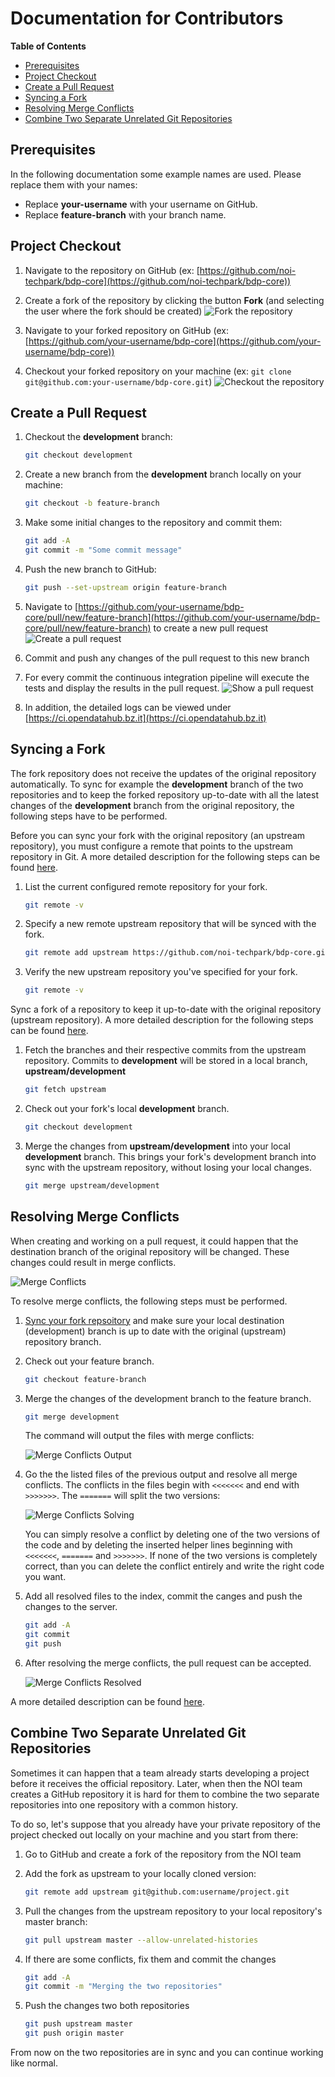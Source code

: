 <!--
SPDX-FileCopyrightText: NOI Techpark <digital@noi.bz.it>

SPDX-License-Identifier: CC-BY-SA-4.0
-->

Documentation for Contributors
==============================

<!-- START doctoc generated TOC please keep comment here to allow auto update -->
<!-- DON'T EDIT THIS SECTION, INSTEAD RE-RUN doctoc TO UPDATE -->
**Table of Contents**

- [Prerequisites](#prerequisites)
- [Project Checkout](#project-checkout)
- [Create a Pull Request](#create-a-pull-request)
- [Syncing a Fork](#syncing-a-fork)
- [Resolving Merge Conflicts](#resolving-merge-conflicts)
- [Combine Two Separate Unrelated Git Repositories](#combine-two-separate-unrelated-git-repositories)

<!-- END doctoc generated TOC please keep comment here to allow auto update -->
## Prerequisites

In the following documentation some example names are used. Please replace them with your names:

- Replace **your-username** with your username on GitHub.
- Replace **feature-branch** with your branch name.

## Project Checkout

1. Navigate to the repository on GitHub (ex: [https://github.com/noi-techpark/bdp-core](https://github.com/noi-techpark/bdp-core))

2. Create a fork of the repository by clicking the button **Fork** (and selecting the user where the fork should be created)
    ![Fork the repository](images/contributors/fork.png)

3. Navigate to your forked repository on GitHub (ex: [https://github.com/your-username/bdp-core](https://github.com/your-username/bdp-core))

4. Checkout your forked repository on your machine (ex: `git clone git@github.com:your-username/bdp-core.git`)
    ![Checkout the repository](images/contributors/checkout.png)

## Create a Pull Request

1. Checkout the **development** branch:
    ```bash
    git checkout development
    ```

2. Create a new branch from the **development** branch locally on your machine:
    ```bash
    git checkout -b feature-branch
    ```

3. Make some initial changes to the repository and commit them:
    ```bash
    git add -A
    git commit -m "Some commit message"
    ```

4. Push the new branch to GitHub:
    ```bash
    git push --set-upstream origin feature-branch
    ```

5. Navigate to [https://github.com/your-username/bdp-core/pull/new/feature-branch](https://github.com/your-username/bdp-core/pull/new/feature-branch) to create a new pull request
    ![Create a pull request](images/contributors/create-pull-request-development.png)

6. Commit and push any changes of the pull request to this new branch

7. For every commit the continuous integration pipeline will execute the tests and display the results in the pull request.
    ![Show a pull request](images/contributors/show-pull-request-ok-development.png)

8. In addition, the detailed logs can be viewed under [https://ci.opendatahub.bz.it](https://ci.opendatahub.bz.it)

## Syncing a Fork

The fork repository does not receive the updates of the original repository automatically. To sync for example the **development** branch of the two repositories and to keep the forked repository up-to-date with all the latest changes of the **development** branch from the original repository, the following steps have to be performed.

Before you can sync your fork with the original repository (an upstream repository), you must configure a remote that points to the upstream repository in Git. A more detailed description for the following steps can be found [here](https://help.github.com/articles/configuring-a-remote-for-a-fork/).

1. List the current configured remote repository for your fork.
    ```bash
    git remote -v
    ```

2. Specify a new remote upstream repository that will be synced with the fork.
    ```bash
    git remote add upstream https://github.com/noi-techpark/bdp-core.git
    ```

3. Verify the new upstream repository you've specified for your fork.
    ```bash
    git remote -v
    ```

Sync a fork of a repository to keep it up-to-date with the original repository (upstream repository). A more detailed description for the following steps can be found [here](https://help.github.com/articles/syncing-a-fork/).

1. Fetch the branches and their respective commits from the upstream repository. Commits to **development** will be stored in a local branch, **upstream/development**
    ```bash
    git fetch upstream
    ```

2. Check out your fork's local **development** branch.
    ```bash
    git checkout development
    ```

3. Merge the changes from **upstream/development** into your local **development** branch. This brings your fork's development branch into sync with the upstream repository, without losing your local changes.
    ```bash
    git merge upstream/development
    ```

## Resolving Merge Conflicts

When creating and working on a pull request, it could happen that the destination branch of the original repository will be changed. These changes could result in merge conflicts.

![Merge Conflicts](images/contributors/merge-conflicts-conflicts-development.png)

To resolve merge conflicts, the following steps must be performed.

1. [Sync your fork repsoitory](#syncing-a-fork) and make sure your local destination (development) branch is up to date with the original (upstream) repository branch.

2. Check out your feature branch.
    ```bash
    git checkout feature-branch
    ```

3. Merge the changes of the development branch to the feature branch.
    ```bash
    git merge development
    ```

    The command will output the files with merge conflicts:

    ![Merge Conflicts Output](images/contributors/merge-conflicts-output-development.png)

4. Go the the listed files of the previous output and resolve all merge conflicts. The conflicts in the files begin with `<<<<<<<` and end with `>>>>>>>`. The `=======` will split the two versions:

    ![Merge Conflicts Solving](images/contributors/merge-conflicts-solving-development.png)

    You can simply resolve a conflict by deleting one of the two versions of the code and by deleting the inserted helper lines beginning with `<<<<<<<`, `=======` and `>>>>>>>`. If none of the two versions is completely correct, than you can delete the conflict entirely and write the right code you want.

5. Add all resolved files to the index, commit the canges and push the changes to the server.
    ```bash
    git add -A
    git commit
    git push
    ```

6. After resolving the merge conflicts, the pull request can be accepted.

    ![Merge Conflicts Resolved](images/contributors/merge-conflicts-resolved-development.png)

A more detailed description can be found [here](https://help.github.com/articles/resolving-a-merge-conflict-using-the-command-line/).

## Combine Two Separate Unrelated Git Repositories

Sometimes it can happen that a team already starts developing a project before it receives the official repository. Later, when then the NOI team creates a GitHub repository it is hard for them to combine the two separate repositories into one repository with a common history.

To do so, let's suppose that you already have your private repository of the project checked out locally on your machine and you start from there:

1. Go to GitHub and create a fork of the repository from the NOI team

2. Add the fork as upstream to your locally cloned version:

    ```bash
    git remote add upstream git@github.com:username/project.git
    ```

3. Pull the changes from the upstream repository to your local repository's master branch:

    ```bash
    git pull upstream master --allow-unrelated-histories
    ```

4. If there are some conflicts, fix them and commit the changes

    ```bash
    git add -A
    git commit -m "Merging the two repositories"
    ```

5. Push the changes two both repositories

    ```bash
    git push upstream master
    git push origin master
    ```

From now on the two repositories are in sync and you can continue working like normal.
